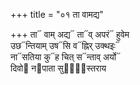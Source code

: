 +++
title = "०१ ता वामद्य"

+++
ता᳓ वाम् अद्य᳓ ता᳓व् अपरं᳓ हुवेम  
उछ᳓न्तियाम् उष᳓सि व᳓ह्निर् उक्थइः᳓  
ना᳓सतिया कु᳓ह चित् स᳓न्ताव् अर्यो᳓  
दिवो᳓ न᳓पाता सुदा᳐᳓स्तराय